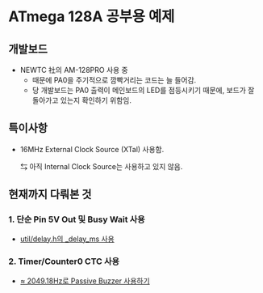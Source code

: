 # ATmega 128A 공부용 예제
## 개발보드
- NEWTC 社의 AM-128PRO 사용 중
    - 때문에 PA0을 주기적으로 깜빡거리는 코드는 늘 들어감.
    - 당 개발보드는 PA0 출력이 메인보드의 LED를 점등시키기 때문에, 보드가 잘 돌아가고 있는지 확인하기 위함임.
## 특이사항
- 16MHz External Clock Source (XTal) 사용함.
    
    $\leftrightarrows$ 아직 Internal Clock Source는 사용하고 있지 않음.
## 현재까지 다뤄본 것
### 1. 단순 Pin 5V Out 및 Busy Wait 사용
- [util/delay.h의 _delay_ms 사용](https://until.blog/@benedictuspark/atmega128a--led-%EB%91%90-%EA%B0%9C-%EB%B2%88%EA%B0%88%EC%95%84-%EA%B9%9C%EB%B9%A1%EC%9D%B4%EA%B8%B0)
### 2. Timer/Counter0 CTC 사용
- [$\approx$ 2049.18Hz로 Passive Buzzer 사용하기](https://until.blog/@benedictuspark/atmega128a-8bit-timer-counter0-ctc%EB%A1%9C-%EB%B6%80%EC%A0%80-%EB%8B%A4%EB%A3%A8%EA%B8%B0-)